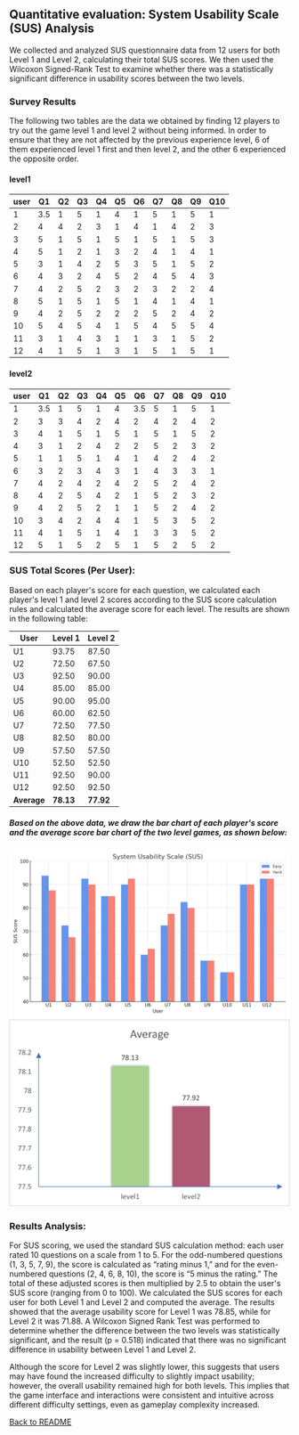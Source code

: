 ## Quantitative evaluation: System Usability Scale (SUS) Analysis

We collected and analyzed SUS questionnaire data from 12 users for both Level 1 and Level 2, calculating their total SUS scores. We then used the Wilcoxon Signed-Rank Test to examine whether there was a statistically significant difference in usability scores between the two levels.

### Survey Results
The following two tables are the data we obtained by finding 12 players to try out the game level 1 and level 2 without being informed. In order to ensure that they are not affected by the previous experience level, 6 of them experienced level 1 first and then level 2, and the other 6 experienced the opposite order.
#### level1
<div align="center">

| user | Q1  | Q2 | Q3 | Q4 | Q5 | Q6 | Q7 | Q8 | Q9 | Q10 |
|------|-----|----|----|----|----|----|----|----|----|-----|
| 1    | 3.5 | 1  | 5  | 1  | 4  | 1  | 5  | 1  | 5  | 1   |
| 2    | 4   | 4  | 2  | 3  | 1  | 4  | 1  | 4  | 2  | 3   |
| 3    | 5   | 1  | 5  | 1  | 5  | 1  | 5  | 1  | 5  | 3   |
| 4    | 5   | 1  | 2  | 1  | 3  | 2  | 4  | 1  | 4  | 1   |
| 5    | 3   | 1  | 4  | 2  | 5  | 3  | 5  | 1  | 5  | 2   |
| 6    | 4   | 3  | 2  | 4  | 5  | 2  | 4  | 5  | 4  | 3   |
| 7    | 4   | 2  | 5  | 2  | 3  | 2  | 3  | 2  | 2  | 4   |
| 8    | 5   | 1  | 5  | 1  | 5  | 1  | 4  | 1  | 4  | 1   |
| 9    | 4   | 2  | 5  | 2  | 2  | 2  | 5  | 2  | 4  | 2   |
| 10   | 5   | 4  | 5  | 4  | 1  | 5  | 4  | 5  | 5  | 4   |
| 11   | 3   | 1  | 4  | 3  | 1  | 1  | 3  | 1  | 5  | 2   |
| 12   | 4   | 1  | 5  | 1  | 3  | 1  | 5  | 1  | 5  | 1   |

</div>

#### level2
<div align="center">

| user | Q1  | Q2 | Q3 | Q4 | Q5 | Q6  | Q7 | Q8 | Q9 | Q10 |
|------|-----|----|----|----|-----|-----|----|----|----|------|
| 1    | 3.5 | 1  | 5  | 1  | 4   | 3.5 | 5  | 1  | 5  | 1    |
| 2    | 3   | 3  | 4  | 2  | 4   | 2   | 4  | 2  | 4  | 2    |
| 3    | 4   | 1  | 5  | 1  | 5   | 1   | 5  | 1  | 5  | 2    |
| 4    | 3   | 1  | 2  | 4  | 2   | 2   | 5  | 2  | 3  | 2    |
| 5    | 1   | 1  | 5  | 1  | 4   | 1   | 4  | 2  | 4  | 2    |
| 6    | 3   | 2  | 3  | 4  | 3   | 1   | 4  | 3  | 3  | 1    |
| 7    | 4   | 2  | 4  | 2  | 4   | 2   | 5  | 2  | 4  | 2    |
| 8    | 4   | 2  | 5  | 4  | 2   | 1   | 5  | 2  | 3  | 2    |
| 9    | 4   | 2  | 5  | 2  | 1   | 1   | 5  | 2  | 4  | 2    |
| 10   | 3   | 4  | 2  | 4  | 4   | 1   | 5  | 3  | 5  | 2    |
| 11   | 4   | 1  | 5  | 1  | 4   | 1   | 3  | 3  | 5  | 2    |
| 12   | 5   | 1  | 5  | 2  | 5   | 1   | 5  | 2  | 5  | 2    |

</div>


### SUS Total Scores (Per User):
Based on each player's score for each question, we calculated each player's level 1 and level 2 scores according to the SUS score calculation rules and calculated the average score for each level. The results are shown in the following table:

<div align="center">

| User | Level 1 | Level 2 |
|------|---------|---------|
| U1   | 93.75   | 87.50   |
| U2   | 72.50   | 67.50   |
| U3   | 92.50   | 90.00   |
| U4   | 85.00   | 85.00   |
| U5   | 90.00   | 95.00   |
| U6   | 60.00   | 62.50   |
| U7   | 72.50   | 77.50   |
| U8   | 82.50   | 80.00   |
| U9   | 57.50   | 57.50   |
| U10  | 52.50   | 52.50   |
| U11  | 92.50   | 90.00   |
| U12  | 92.50   | 92.50   |
| **Average** | **78.13** | **77.92** |

</div>

##### Based on the above data, we draw the bar chart of each player's score and the average score bar chart of the two level games, as shown below:
<div align="center">
  <img src="SUS evaluation.png" width="533">
</div>

<div align="center">
  <img src="averageScore.png" width="533">
</div>

### Results Analysis:
For SUS scoring, we used the standard SUS calculation method: each user rated 10 questions on a scale from 1 to 5. For the odd-numbered questions (1, 3, 5, 7, 9), the score is calculated as “rating minus 1,” and for the even-numbered questions (2, 4, 6, 8, 10), the score is “5 minus the rating.” The total of these adjusted scores is then multiplied by 2.5 to obtain the user's SUS score (ranging from 0 to 100). We calculated the SUS scores for each user for both Level 1 and Level 2 and computed the average. The results showed that the average usability score for Level 1 was 78.85, while for Level 2 it was 71.88. A Wilcoxon Signed Rank Test was performed to determine whether the difference between the two levels was statistically significant, and the result (p = 0.518) indicated that there was no significant difference in usability between Level 1 and Level 2.

Although the score for Level 2 was slightly lower, this suggests that users may have found the increased difficulty to slightly impact usability; however, the overall usability remained high for both levels. This implies that the game interface and interactions were consistent and intuitive across different difficulty settings, even as gameplay complexity increased.

[Back to README](README.md)